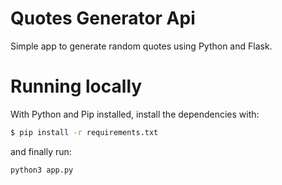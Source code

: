 Quotes Generator Api
====================
Simple app to generate random quotes using Python and Flask.

# Running locally
With Python and Pip installed, install the dependencies with:
```sh
$ pip install -r requirements.txt
```

and finally run:
```sh
python3 app.py
```